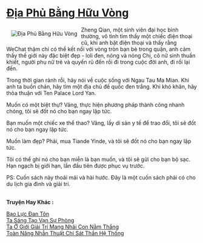 <a href="https://truyentiki.com/dia-phu-bang-huu-vong.33511/" title="Địa Phủ Bằng Hữu Vòng"><h1>Địa Phủ Bằng Hữu Vòng</h1></a><div style="display:table"><img align="right" style="float: left; padding: 10px;" src="https://truyentiki.com/a/img/str/src/dia-phu-bang-huu-vong-1591199503.jpg" alt="Địa Phủ Bằng Hữu Vòng">Zheng Qian, một sinh viên đại học bình thường, vô tình tìm thấy một chiếc điện thoại cũ, khi anh bật điện thoại và thấy rằng WeChat thậm chí có thể kết nối với vòng tròn bạn bè trong quận, anh cảm thấy thế giới này đặc biệt đẹp - loli đen, nóng và nóng Chị, cô nữ sinh thuần khiết, người phụ nữ trẻ và quyến rũ đến rồi đi trong cuộc đời anh, đi rồi lại đến. <p></p> Trong thời gian rảnh rỗi, hãy nói về cuộc sống với Ngau Tau Ma Mian. Khi anh ta buồn chán, hãy tìm một địa chủ đế quốc đen trắng. Khi khó khăn, hãy thỏa thuận với Ten Palace Lord Yan. <p></p> Muốn có một biệt thự? Vâng, thực hiện phương pháp thành công nhanh chóng, tôi sẽ đốt nó cho bạn ngay lập tức. <p></p> Bạn muốn một chiếc xe thể thao? Vâng, lấy di sản y tế để trao đổi, tôi sẽ đốt nó cho bạn ngay lập tức. <p></p> Muốn làm đẹp? Phải, mua Tiande Yinde, và tôi sẽ đốt nó cho bạn ngay lập tức. <p></p> Tôi có thể ghi nó cho bạn miễn là bạn muốn, và tôi sẽ gửi cho bạn bộ sạc. Hạn ngạch bị giới hạn, lần đầu tiên được phục vụ trước. <p></p> PS: Cuốn sách này thoải mái và hài hước. Đây là một cuốn sách phải có cho du lịch gia đình và giải trí.</div><p><br><b>Truyện Hay Khác :</b></p><a href="https://truyentiki.com/bao-luc-dan-ton.33510/" alt="Bạo Lực Đan Tôn">Bạo Lực Đan Tôn</a><br/><a href="https://github.com/nownovels/top500/tree/master/truyenhay/33672/" alt="Ta Sáng Tạo Vạn Sự Phòng">Ta Sáng Tạo Vạn Sự Phòng</a><br/><a href="https://truyentiki.wordpress.com/2020/06/08/ta-o-gioi-giai-tri-mang-nhai-con-nam-thang/" alt="Ta Ở Giới Giải Trí Mang Nhãi Con Nằm Thắng">Ta Ở Giới Giải Trí Mang Nhãi Con Nằm Thắng</a><br/><a href="https://medium.com/@hoangminhquan16819844/to%C3%A0n-n%C4%83ng-nh%E1%BA%ABn-thu%E1%BA%ADt-chi-s%C3%A1t-th%E1%BA%A7n-h%E1%BB%87-th%E1%BB%91ng-3d9582722746" alt="Toàn Năng Nhẫn Thuật Chi Sát Thần Hệ Thống">Toàn Năng Nhẫn Thuật Chi Sát Thần Hệ Thống</a><br/>
